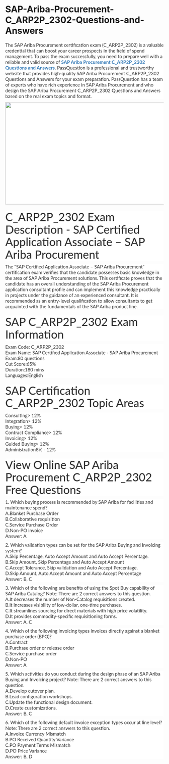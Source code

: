 # SAP-Ariba-Procurement-C_ARP2P_2302-Questions-and-Answers
<p>
	<span style="font-size:12px;font-weight:normal;"> </span>
</p>
<p style="box-sizing:border-box;margin-top:0px;margin-bottom:10px;color:#333333;font-family:Lato;font-size:15px;white-space:normal;background-color:#FFFFFF;">
	<p style="box-sizing:border-box;margin-top:0px;margin-bottom:10px;color:#333333;font-family:Lato;font-size:15px;white-space:normal;background-color:#FFFFFF;">
		The SAP Ariba Procurement certification exam (C_ARP2P_2302) is a valuable credential that can boost your career prospects in the field of spend management. To pass the exam successfully, you need to prepare well with a reliable and valid source of&nbsp;<span style="box-sizing:border-box;font-weight:700;"><a href="https://www.passquestion.com/c_arp2p_2302.html" style="box-sizing:border-box;background-color:transparent;color:#337AB7;text-decoration-line:none;">SAP Ariba Procurement C_ARP2P_2302 Questions and Answers</a></span>. PassQuestion is a professional and trustworthy website that provides high-quality SAP Ariba Procurement C_ARP2P_2302 Questions and Answers for your exam preparation. PassQuestion has a team of experts who have rich experience in SAP Ariba Procurement and who design the SAP Ariba Procurement C_ARP2P_2302 Questions and Answers based on the real exam topics and format.&nbsp;
	</p>
	<p style="box-sizing:border-box;margin-top:0px;margin-bottom:10px;color:#333333;font-family:Lato;font-size:15px;white-space:normal;background-color:#FFFFFF;">
		<img alt="" src="https://www.passquestion.com/uploads/pqcom/images/20230429/1bb1102f0ede462f6ef713d328189a4b.png" style="box-sizing:border-box;vertical-align:middle;max-width:100%;height:324px;width:600px;" />
	</p>
	<h1 style="box-sizing:border-box;margin:20px 0px 10px;font-size:36px;font-family:Lato;font-weight:500;line-height:1.1;color:#333333;white-space:normal;background-color:#FFFFFF;">
		C_ARP2P_2302 Exam Description - SAP Certified Application Associate – SAP Ariba Procurement
	</h1>
	<p style="box-sizing:border-box;margin-top:0px;margin-bottom:10px;color:#333333;font-family:Lato;font-size:15px;white-space:normal;background-color:#FFFFFF;">
		The "SAP Certified Application Associate – SAP Ariba Procurement" certification exam verifies that the candidate possesses basic knowledge in the area of SAP Ariba Procurement solutions. This certificate proves that the candidate has an overall understanding of the SAP Ariba Procurement application consultant profile and can implement this knowledge practically in projects under the guidance of an experienced consultant. It is recommended as an entry-level qualification to allow consultants to get acquainted with the fundamentals of the SAP Ariba product line.
	</p>
	<h1 style="box-sizing:border-box;margin:20px 0px 10px;font-size:36px;font-family:Lato;font-weight:500;line-height:1.1;color:#333333;white-space:normal;background-color:#FFFFFF;">
		SAP C_ARP2P_2302 Exam Information
	</h1>
	<p style="box-sizing:border-box;margin-top:0px;margin-bottom:10px;color:#333333;font-family:Lato;font-size:15px;white-space:normal;background-color:#FFFFFF;">
		Exam Code: C_ARP2P_2302<br style="box-sizing:border-box;" />
Exam Name: SAP Certified Application Associate - SAP Ariba Procurement<br style="box-sizing:border-box;" />
Exam:80 questions<br style="box-sizing:border-box;" />
Cut Score:65%<br style="box-sizing:border-box;" />
Duration:180 mins<br style="box-sizing:border-box;" />
Languages:English
	</p>
	<h1 style="box-sizing:border-box;margin:20px 0px 10px;font-size:36px;font-family:Lato;font-weight:500;line-height:1.1;color:#333333;white-space:normal;background-color:#FFFFFF;">
		SAP Certification C_ARP2P_2302 Topic Areas
	</h1>
	<p style="box-sizing:border-box;margin-top:0px;margin-bottom:10px;color:#333333;font-family:Lato;font-size:15px;white-space:normal;background-color:#FFFFFF;">
		Consulting&gt; 12%<br style="box-sizing:border-box;" />
Integration&gt; 12%<br style="box-sizing:border-box;" />
Buying&gt; 12%<br style="box-sizing:border-box;" />
Contract Compliance&gt; 12%<br style="box-sizing:border-box;" />
Invoicing&gt; 12%<br style="box-sizing:border-box;" />
Guided Buying&gt; 12%<br style="box-sizing:border-box;" />
Administration8% - 12%
	</p>
	<h1 style="box-sizing:border-box;margin:20px 0px 10px;font-size:36px;font-family:Lato;font-weight:500;line-height:1.1;color:#333333;white-space:normal;background-color:#FFFFFF;">
		View Online SAP Ariba Procurement C_ARP2P_2302 Free Questions
	</h1>
	<p style="box-sizing:border-box;margin-top:0px;margin-bottom:10px;color:#333333;font-family:Lato;font-size:15px;white-space:normal;background-color:#FFFFFF;">
		1. Which buying process is recommended by SAP Ariba for facilities and maintenance spend?<br style="box-sizing:border-box;" />
A.Blanket Purchase Order<br style="box-sizing:border-box;" />
B.Collaborative requisition<br style="box-sizing:border-box;" />
C.Service Purchase Order<br style="box-sizing:border-box;" />
D.Non-PO invoice<br style="box-sizing:border-box;" />
Answer: A
	</p>
	<p style="box-sizing:border-box;margin-top:0px;margin-bottom:10px;color:#333333;font-family:Lato;font-size:15px;white-space:normal;background-color:#FFFFFF;">
		2. Which validation types can be set for the SAP Ariba Buying and Invoicing system?<br style="box-sizing:border-box;" />
A.Skip Percentage, Auto Accept Amount and Auto Accept Percentage.<br style="box-sizing:border-box;" />
B.Skip Amount, Skip Percentage and Auto Accept Amount<br style="box-sizing:border-box;" />
C.Accept Tolerance, Skip validation and Auto Accept Percentage.<br style="box-sizing:border-box;" />
D.Skip Amount, Auto Accept Amount and Auto Accept Percentage<br style="box-sizing:border-box;" />
Answer: B, C
	</p>
	<p style="box-sizing:border-box;margin-top:0px;margin-bottom:10px;color:#333333;font-family:Lato;font-size:15px;white-space:normal;background-color:#FFFFFF;">
		3. Which of the following are benefits of using the Spot Buy capability of SAP Ariba Catalog? Note: There are 2 correct answers to this question.<br style="box-sizing:border-box;" />
A.It decreases the number of Non-Catalog requisitions created.<br style="box-sizing:border-box;" />
B.It increases visibility of low-dollar, one-time purchases.<br style="box-sizing:border-box;" />
C.It streamlines sourcing for direct materials with high price volatility.<br style="box-sizing:border-box;" />
D.It provides commodity-specific requisitioning forms.<br style="box-sizing:border-box;" />
Answer: A, C
	</p>
	<p style="box-sizing:border-box;margin-top:0px;margin-bottom:10px;color:#333333;font-family:Lato;font-size:15px;white-space:normal;background-color:#FFFFFF;">
		4. Which of the following invoicing types invoices directly against a blanket purchase order (BPO)?<br style="box-sizing:border-box;" />
A.Contract<br style="box-sizing:border-box;" />
B.Purchase order or release order<br style="box-sizing:border-box;" />
C.Service purchase order<br style="box-sizing:border-box;" />
D.Non-PO<br style="box-sizing:border-box;" />
Answer: A
	</p>
	<p style="box-sizing:border-box;margin-top:0px;margin-bottom:10px;color:#333333;font-family:Lato;font-size:15px;white-space:normal;background-color:#FFFFFF;">
		5. Which activities do you conduct during the design phase of an SAP Ariba Buying and Invoicing project? Note: There are 2 correct answers to this question.<br style="box-sizing:border-box;" />
A.Develop cutover plan.<br style="box-sizing:border-box;" />
B.Lead configuration workshops.<br style="box-sizing:border-box;" />
C.Update the functional design document.<br style="box-sizing:border-box;" />
D.Create customizations.<br style="box-sizing:border-box;" />
Answer: B, C
	</p>
	<p style="box-sizing:border-box;margin-top:0px;margin-bottom:10px;color:#333333;font-family:Lato;font-size:15px;white-space:normal;background-color:#FFFFFF;">
		6. Which of the following default invoice exception types occur at line level? Note: There are 2 correct answers to this question.<br style="box-sizing:border-box;" />
A.Invoice Currency Mismatch<br style="box-sizing:border-box;" />
B.PO Received Quantity Variance<br style="box-sizing:border-box;" />
C.PO Payment Terms Mismatch<br style="box-sizing:border-box;" />
D.PO Price Variance<br style="box-sizing:border-box;" />
Answer: B, D
	</p>
</p>
<p>
	<br />
</p>
